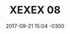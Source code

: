 ---
layout: daily
title:  "XEXEX 08"
date:   2017-09-21 15:04 -0300
slug: exex_08
places: 
    - reality
persons: 
    - pablo 
    - cuteslug
    - ghosts
themes: 
    - distortion letters
---